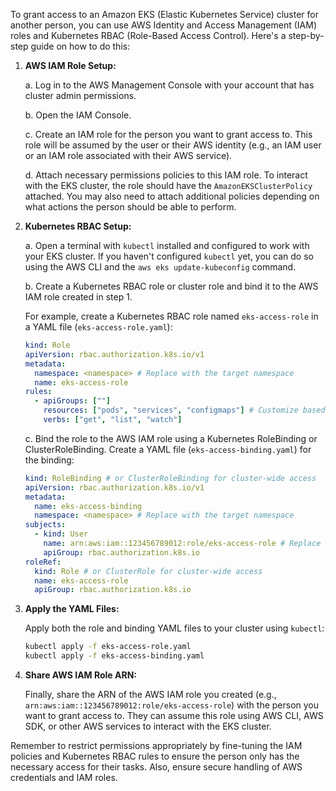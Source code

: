 To grant access to an Amazon EKS (Elastic Kubernetes Service) cluster for another person, you can use AWS Identity and Access Management (IAM) roles and Kubernetes RBAC (Role-Based Access Control). Here's a step-by-step guide on how to do this:

1. **AWS IAM Role Setup:**

   a. Log in to the AWS Management Console with your account that has cluster admin permissions.

   b. Open the IAM Console.

   c. Create an IAM role for the person you want to grant access to. This role will be assumed by the user or their AWS identity (e.g., an IAM user or an IAM role associated with their AWS service).

   d. Attach necessary permissions policies to this IAM role. To interact with the EKS cluster, the role should have the `AmazonEKSClusterPolicy` attached. You may also need to attach additional policies depending on what actions the person should be able to perform.

2. **Kubernetes RBAC Setup:**

   a. Open a terminal with `kubectl` installed and configured to work with your EKS cluster. If you haven't configured `kubectl` yet, you can do so using the AWS CLI and the `aws eks update-kubeconfig` command.

   b. Create a Kubernetes RBAC role or cluster role and bind it to the AWS IAM role created in step 1.

   For example, create a Kubernetes RBAC role named `eks-access-role` in a YAML file (`eks-access-role.yaml`):

   ```yaml
   kind: Role
   apiVersion: rbac.authorization.k8s.io/v1
   metadata:
     namespace: <namespace> # Replace with the target namespace
     name: eks-access-role
   rules:
     - apiGroups: [""]
       resources: ["pods", "services", "configmaps"] # Customize based on the permissions needed
       verbs: ["get", "list", "watch"]
   ```

   c. Bind the role to the AWS IAM role using a Kubernetes RoleBinding or ClusterRoleBinding. Create a YAML file (`eks-access-binding.yaml`) for the binding:

   ```yaml
   kind: RoleBinding # or ClusterRoleBinding for cluster-wide access
   apiVersion: rbac.authorization.k8s.io/v1
   metadata:
     name: eks-access-binding
     namespace: <namespace> # Replace with the target namespace
   subjects:
     - kind: User
       name: arn:aws:iam::123456789012:role/eks-access-role # Replace with the ARN of the IAM role
       apiGroup: rbac.authorization.k8s.io
   roleRef:
     kind: Role # or ClusterRole for cluster-wide access
     name: eks-access-role
     apiGroup: rbac.authorization.k8s.io
   ```

3. **Apply the YAML Files:**

   Apply both the role and binding YAML files to your cluster using `kubectl`:

   ```bash
   kubectl apply -f eks-access-role.yaml
   kubectl apply -f eks-access-binding.yaml
   ```

4. **Share AWS IAM Role ARN:**

   Finally, share the ARN of the AWS IAM role you created (e.g., `arn:aws:iam::123456789012:role/eks-access-role`) with the person you want to grant access to. They can assume this role using AWS CLI, AWS SDK, or other AWS services to interact with the EKS cluster.

Remember to restrict permissions appropriately by fine-tuning the IAM policies and Kubernetes RBAC rules to ensure the person only has the necessary access for their tasks. Also, ensure secure handling of AWS credentials and IAM roles.
